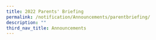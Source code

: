 ```yaml
---
title: 2022 Parents' Briefing
permalink: /notification/Announcements/parentbriefing/
description: ""
third_nav_title: Announcements
---
```

